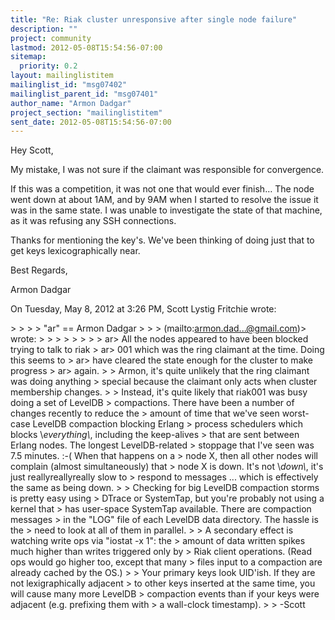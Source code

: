```yaml
---
title: "Re: Riak cluster unresponsive after single node failure"
description: ""
project: community
lastmod: 2012-05-08T15:54:56-07:00
sitemap:
  priority: 0.2
layout: mailinglistitem
mailinglist_id: "msg07402"
mailinglist_parent_id: "msg07401"
author_name: "Armon Dadgar"
project_section: "mailinglistitem"
sent_date: 2012-05-08T15:54:56-07:00
---
```



Hey Scott, 

My mistake, I was not sure if the claimant was responsible for convergence.

If this was a competition, it was not one that would ever finish… The node went
down at about 1AM, and by 9AM when I started to resolve the issue it was in
the same state. I was unable to investigate the state of that machine, as it
was refusing any SSH connections.

Thanks for mentioning the key's. We've been thinking of doing just that
to get keys lexicographically near.

Best Regards,

Armon Dadgar


On Tuesday, May 8, 2012 at 3:26 PM, Scott Lystig Fritchie wrote:

&gt; &gt; &gt; &gt; "ar" == Armon Dadgar  &gt; &gt; &gt; (mailto:armon.dad...@gmail.com)&gt; wrote:
&gt; &gt; &gt; 
&gt; &gt; 
&gt; 
&gt; 
&gt; ar&gt; All the nodes appeared to have been blocked trying to talk to riak
&gt; ar&gt; 001 which was the ring claimant at the time. Doing this seems to
&gt; ar&gt; have cleared the state enough for the cluster to make progress
&gt; ar&gt; again.
&gt; 
&gt; Armon, it's quite unlikely that the ring claimant was doing anything
&gt; special because the claimant only acts when cluster membership changes.
&gt; 
&gt; Instead, it's quite likely that riak001 was busy doing a set of LevelDB 
&gt; compactions. There have been a number of changes recently to reduce the
&gt; amount of time that we've seen worst-case LevelDB compaction blocking Erlang
&gt; process schedulers which blocks \\*everything\\*, including the keep-alives
&gt; that are sent between Erlang nodes. The longest LevelDB-related
&gt; stoppage that I've seen was 7.5 minutes. :-( When that happens on a
&gt; node X, then all other nodes will complain (almost simultaneously) that 
&gt; node X is down. It's not \\*down\\*, it's just reallyreallyreally slow to
&gt; respond to messages ... which is effectively the same as being down.
&gt; 
&gt; Checking for big LevelDB compaction storms is pretty easy using
&gt; DTrace or SystemTap, but you're probably not using a kernel that
&gt; has user-space SystemTap available. There are compaction messages
&gt; in the "LOG" file of each LevelDB data directory. The hassle is the
&gt; need to look at all of them in parallel.
&gt; 
&gt; A secondary effect is watching write ops via "iostat -x 1": the
&gt; amount of data written spikes much higher than writes triggered only by
&gt; Riak client operations. (Read ops would go higher too, except that many
&gt; files input to a compaction are already cached by the OS.)
&gt; 
&gt; Your primary keys look UID'ish. If they are not lexigraphically adjacent
&gt; to other keys inserted at the same time, you will cause many more LevelDB
&gt; compaction events than if your keys were adjacent (e.g. prefixing them with
&gt; a wall-clock timestamp).
&gt; 
&gt; -Scott 

